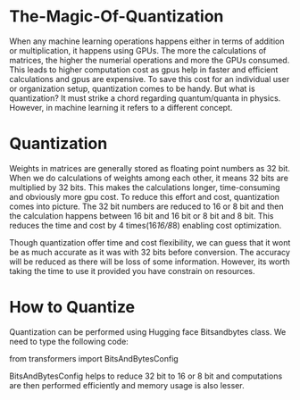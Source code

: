 # The-Magic-Of-Quantization

When any machine learning operations happens either in terms of addition or multiplication, it happens using GPUs. The more the calculations of matrices, the higher the numerial operations and more the GPUs consumed. This leads to higher computation cost as gpus help in faster and efficient calculations and gpus are expensive. To save this cost for an individual user or organization setup, quantization comes to be handy. But what is quantization? It must strike a chord regarding quantum/quanta in physics. However, in machine learning it refers to a different concept.

# Quantization
Weights in matrices are generally stored as floating point numbers as 32 bit. When we do calculations of weights among each other, it means 32 bits are multiplied by 32 bits. This makes the calculations longer, time-consuming and obviously more gpu cost. To reduce this effort and cost, quantization comes into picture. The 32 bit numbers are reduced to 16 or 8 bit and then the calculation happens between 16 bit and 16 bit or 8 bit and 8 bit. This reduces the time and cost by 4 times(16*16/8*8) enabling cost optimization. 

Though quantization offer time and cost flexibility, we can guess that it wont be as much accurate as it was with 32 bits before conversion. The accuracy will be reduced as there will be loss of some information. However, its worth taking the time to use it provided you have constrain on resources. 

# How to Quantize
Quantization can be performed using Hugging face Bitsandbytes class. We need to type the following code:

from transformers import BitsAndBytesConfig

BitsAndBytesConfig helps to reduce 32 bit to 16 or 8 bit and computations are then performed efficiently and memory usage is also lesser. 







